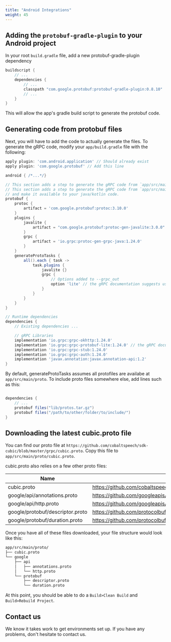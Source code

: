 ```yaml
---
title: "Android Integrations"
weight: 45
---
```


## Adding the `protobuf-gradle-plugin` to your Android project

In your root `build.gradle` file, add a new protobuf-gradle-plugin dependency

``` groovy
buildscript {
    // ...
    dependencies {
        // ...
        classpath "com.google.protobuf:protobuf-gradle-plugin:0.8.10"
        // ...
    }
}
```

This will allow the app's gradle build script to generate the protobuf code.  

## Generating code from protobuf files

Next, you will have to add the code to actually generate the files.
To generate the gRPC code, modify your `app/build.gradle` file with the following:

``` groovy
apply plugin: 'com.android.application' // Should already exist
apply plugin: 'com.google.protobuf' // Add this line

android { /*...*/}

// This section adds a step to generate the gRPC code from `app/src/main/proto` proto files.
// This section adds a step to generate the gRPC code from `app/src/main/proto` proto files
// and make it available to your java/kotlin code.
protobuf {
    protoc {
        artifact = 'com.google.protobuf:protoc:3.10.0'
    }
    plugins {
        javalite {
            artifact = "com.google.protobuf:protoc-gen-javalite:3.0.0"
        }
        grpc {
            artifact = 'io.grpc:protoc-gen-grpc-java:1.24.0'
        }
    }
    generateProtoTasks {
        all().each { task ->
            task.plugins {
                javalite {}
                grpc {
                    // Options added to --grpc_out
                    option 'lite' // the gRPC documentation suggests using lite in android applications
                }
            }
        }
    }
}

// Runtime dependencies
dependencies {
    // Existing dependencies ...

    // gRPC Libraries
    implementation 'io.grpc:grpc-okhttp:1.24.0'
    implementation 'io.grpc:grpc-protobuf-lite:1.24.0' // the gRPC documentation suggests using lite in android applications
    implementation 'io.grpc:grpc-stub:1.24.0'
    implementation 'io.grpc:grpc-auth:1.24.0'
    implementation 'javax.annotation:javax.annotation-api:1.2'
}

```

By default,  generateProtoTasks assumes all protofiles are availabe at `app/src/main/proto`.
To include proto files somewhere else, add lines such as this:

``` groovy

dependencies {
    // ...
    protobuf files("lib/protos.tar.gz")
    protobuf files("/path/to/other/folder/to/include/")
}

```

## Downloading the latest cubic.proto file

You can find our proto file at `https://github.com/cobaltspeech/sdk-cubic/blob/master/grpc/cubic.proto`.
Copy this file to `app/src/main/proto/cubic.proto`.

cubic.proto also relies on a few other proto files:

| Name | URL |
| ---- | --- |
| cubic.proto | https://github.com/cobaltspeech/sdk-cubic/blob/master/grpc/cubic.proto |
| google/api/annotations.proto | https://github.com/googleapis/googleapis/blob/6ae2d42/google/api/annotations.proto |
| google/api/http.proto | https://github.com/googleapis/googleapis/blob/6ae2d42/google/api/http.proto |
| google/protobuf/descriptor.proto | https://github.com/protocolbuffers/protobuf/blob/044c766/src/google/protobuf/descriptor.proto |
| google/protobuf/duration.proto | https://github.com/protocolbuffers/protobuf/blob/044c766/src/google/protobuf/duration.proto |

Once you have all of these files downloaded, your file structure would look like this:

``` txt
app/src/main/proto/
├── cubic.proto
└── google
    ├── api
    │   ├── annotations.proto
    │   └── http.proto
    └── protobuf
        ├── descriptor.proto
        └── duration.proto
```

At this point, you should be able to do a `Build>Clean Build` and `Build>Rebuild Project`.

## Contact us

We know it takes work to get environments set up.  If you have any problems, don't hesitate to contact us.

